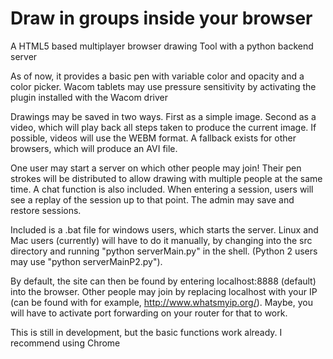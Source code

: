 # Draw in groups inside your browser
A HTML5 based multiplayer browser drawing Tool with a python backend server

As of now, it provides a basic pen with variable color and opacity and a color picker.
Wacom tablets may use pressure sensitivity by activating the plugin installed with the Wacom driver

Drawings may be saved in two ways. First as a simple image. Second as a video, which will play back all steps taken to produce the current image. If possible, videos will use the WEBM format. A fallback exists for other browsers, which will produce an AVI file.

One user may start a server on which other people may join! Their pen strokes will be distributed to allow drawing with multiple people at the same time. A chat function is also included.
When entering a session, users will see a replay of the session up to that point. The admin may save and restore sessions.

Included is a .bat file for windows users, which starts the server. Linux and Mac users (currently) will have to do it manually, by changing into the src directory and running "python serverMain.py" in the shell. (Python 2 users may use "python serverMainP2.py").

By default, the site can then be found by entering localhost:8888 (default) into the browser. Other people may join by replacing localhost with your IP (can be found with for example, http://www.whatsmyip.org/). Maybe, you will have to activate port forwarding on your router for that to work.

This is still in development, but the basic functions work already. 
I recommend using Chrome
